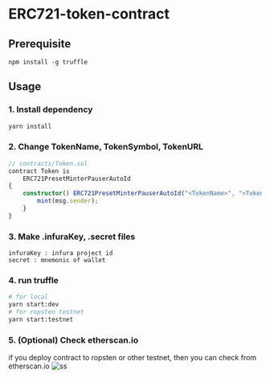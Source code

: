 # ERC721-token-contract

## Prerequisite
```
npm install -g truffle
```

## Usage

### 1. Install dependency
```bash
yarn install
```

### 2. Change TokenName, TokenSymbol, TokenURL
```ts
// contracts/Token.sol
contract Token is 
    ERC721PresetMinterPauserAutoId
{
    constructor() ERC721PresetMinterPauserAutoId("<TokenName>", "<TokenSymbol>", "<TokenURL>") {
        mint(msg.sender);
    }
}
```

### 3. Make .infuraKey, .secret files
```text
infuraKey : infura project id
secret : mnemonic of wallet
```

### 4. run truffle
```bash
# for local
yarn start:dev
# for ropsten testnet
yarn start:testnet
```

### 5. (Optional) Check etherscan.io
if you deploy contract to ropsten or other testnet, then you can check from etherscan.io
![ss](https://i.imgur.com/egnRTLw.png)